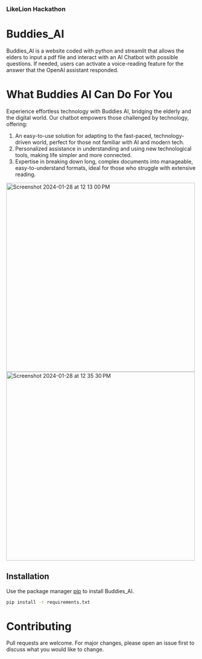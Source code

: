 ### LikeLion Hackathon

# Buddies_AI

Buddies_AI is a website coded with python and streamlit that allows the elders to input a pdf file and interact with an AI Chatbot with possible questions. If needed, users can activate a voice-reading feature for the answer that the OpenAI assistant responded. 

# What Buddies AI Can Do For You
Experience effortless technology with Buddies AI, bridging the elderly and the digital world. Our chatbot empowers those challenged by technology, offering:

1. An easy-to-use solution for adapting to the fast-paced, technology-driven world, perfect for those not familiar with AI and modern tech.
2. Personalized assistance in understanding and using new technological tools, making life simpler and more connected.
3. Expertise in breaking down long, complex documents into manageable, easy-to-understand formats, ideal for those who struggle with extensive reading.

<img alt="Screenshot 2024-01-28 at 12 13 00 PM" src="https://github.com/leiassyun/Buddies_AI/assets/121903773/0c7cd6e3-c876-4c36-b27e-4409d978b2a9" width="500"/> <img alt="Screenshot 2024-01-28 at 12 35 30 PM" src="https://github.com/leiassyun/Buddies_AI/assets/121903773/ae44f8e8-6733-4927-8535-0d7be44b54ae" width="500"/>


## Installation

Use the package manager [pip](https://pip.pypa.io/en/stable/) to install Buddies_AI.

```bash
pip install -r requirements.txt
```


# Contributing

Pull requests are welcome. For major changes, please open an issue first
to discuss what you would like to change.
